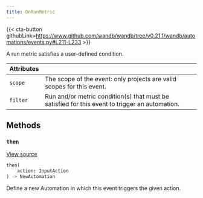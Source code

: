```yaml
---
title: OnRunMetric
---
```


{{< cta-button githubLink=https://www.github.com/wandb/wandb/tree/v0.21.1/wandb/automations/events.py#L211-L233 >}}

A run metric satisfies a user-defined condition.

| Attributes |  |
| :--- | :--- |
|  `scope` |  The scope of the event: only projects are valid scopes for this event. |
|  `filter` |  Run and/or metric condition(s) that must be satisfied for this event to trigger an automation. |

## Methods

### `then`

[View source](https://www.github.com/wandb/wandb/tree/v0.21.1/wandb/automations/events.py#L152-L159)

```python
then(
    action: InputAction
) -> NewAutomation
```

Define a new Automation in which this event triggers the given action.
